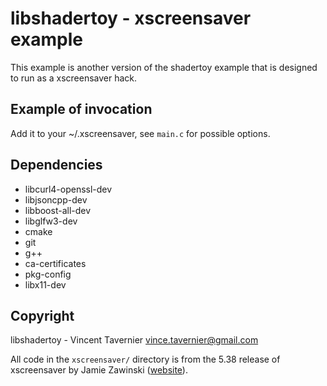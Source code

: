 # libshadertoy - xscreensaver example

This example is another version of the shadertoy example that is designed to
run as a xscreensaver hack.

## Example of invocation

Add it to your ~/.xscreensaver, see `main.c` for possible options.

## Dependencies

* libcurl4-openssl-dev
* libjsoncpp-dev
* libboost-all-dev
* libglfw3-dev
* cmake
* git
* g++
* ca-certificates
* pkg-config
* libx11-dev

## Copyright

libshadertoy - Vincent Tavernier <vince.tavernier@gmail.com>

All code in the `xscreensaver/` directory is from the 5.38 release
of xscreensaver by Jamie Zawinski ([website](https://www.jwz.org/xscreensaver/)).

